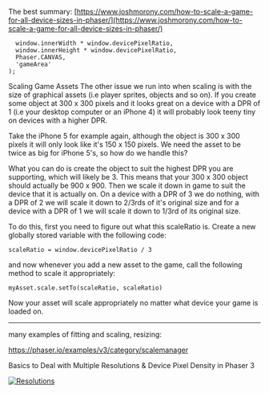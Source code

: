 The best summary:
[https://www.joshmorony.com/how-to-scale-a-game-for-all-device-sizes-in-phaser/](https://www.joshmorony.com/how-to-scale-a-game-for-all-device-sizes-in-phaser/)

```game = new Phaser.Game(
  window.innerWidth * window.devicePixelRatio,
  window.innerHeight * window.devicePixelRatio,
  Phaser.CANVAS,
  'gameArea'
);
```

Scaling Game Assets
The other issue we run into when scaling is with the size of graphical assets (i.e player sprites, objects and so on). If you create some object at 300 x 300 pixels and it looks great on a device with a DPR of 1 (i.e your desktop computer or an iPhone 4) it will probably look teeny tiny on devices with a higher DPR.

Take the iPhone 5 for example again, although the object is 300 x 300 pixels it will only look like it's 150 x 150 pixels. We need the asset to be twice as big for iPhone 5's, so how do we handle this?

What you can do is create the object to suit the highest DPR you are supporting, which will likely be 3. This means that your 300 x 300 object should actually be 900 x 900. Then we scale it down in game to suit the device that it is actually on. On a device with a DPR of 3 we do nothing, with a DPR of 2 we will scale it down to 2/3rds of it's original size and for a device with a DPR of 1 we will scale it down to 1/3rd of its original size.

To do this, first you need to figure out what this scaleRatio is. Create a new globally stored variable with the following code:
```
scaleRatio = window.devicePixelRatio / 3
```

and now whenever you add a new asset to the game, call the following method to scale it appropriately:
```
myAsset.scale.setTo(scaleRatio, scaleRatio)
```
Now your asset will scale appropriately no matter what device your game is loaded on.

***


many examples of fitting and scaling, resizing:

https://phaser.io/examples/v3/category/scalemanager

Basics to Deal with Multiple Resolutions & Device Pixel Density in Phaser 3

[![Resolutions](https://img.youtube.com/vi/o3y9Yjy6dy4/mqdefault.jpg)](https://www.youtube.com/watch?v=o3y9Yjy6dy4&ab_channel=Ourcade "Basics to Deal with Multiple Resolutions & Device Pixel Density in Phaser 3")